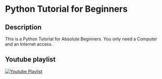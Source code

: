 # Python Tutorial for Beginners

## Description

This is a Python Tutorial for Absolute Beginners. You only need a Computer and an Internet access.

## Youtube playlist

[![Youtube Playlist](https://img.youtube.com/vi/8roQhYOnn2Q/0.jpg)](https://www.youtube.com/watch?v=8roQhYOnn2Q&list=PLJbx5Cy8AlSj1nF26wDwnW6EyZaEdLTRe)
